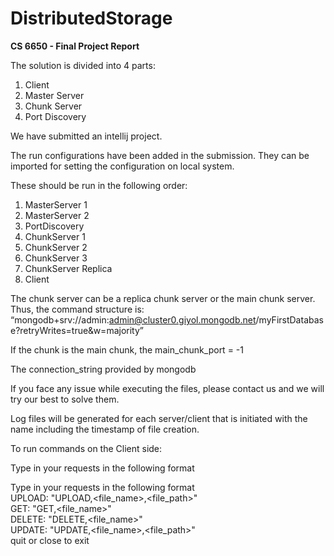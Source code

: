 # DistributedStorage
**CS 6650 - Final Project Report**

The solution is divided into 4 parts:

1. Client
2. Master Server
3. Chunk Server
4. Port Discovery

We have submitted an intellij project.

The run configurations have been added in the submission.
They can be imported for setting the configuration on local system.  

 
These should be run in the following order: 
1. MasterServer 1
2. MasterServer 2
3. PortDiscovery
4. ChunkServer 1
5. ChunkServer 2
6. ChunkServer 3
7. ChunkServer Replica
8. Client


The chunk server can be a replica chunk server or the main chunk server.
 Thus, the command structure is:
“mongodb+srv://admin:admin@cluster0.giyol.mongodb.net/myFirstDatabase?retryWrites=true&w=majority”

If the chunk is the main chunk, the main\_chunk\_port = -1

The connection\_string provided by mongodb

If you face any issue while executing the  files, please contact us and we will try our best to solve them.

Log files will be generated for each server/client that is initiated with the name including the timestamp of file creation.

To run commands on the Client side:

Type in your requests in the following format

Type in your requests in the following format   
UPLOAD: "UPLOAD,<file_name>,<file_path>"    
GET: "GET,<file_name>"    
DELETE: "DELETE,<file_name>"    
UPDATE: "UPDATE,<file_name>,<file_path>"    
quit or close to exit     
  

